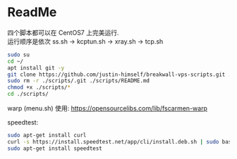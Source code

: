 # ReadMe

四个脚本都可以在 CentOS7 上完美运行.  
运行顺序是依次 ss.sh -> kcptun.sh -> xray.sh -> tcp.sh

```bash
sudo su
cd ~/
apt install git -y
git clone https://github.com/justin-himself/breakwall-vps-scripts.git ./scripts
sudo rm -r ./scripts/.git ./scripts/README.md
chmod +x ./scripts/*
cd ./scripts/
```

warp (menu.sh) 使用: https://opensourcelibs.com/lib/fscarmen-warp

speedtest:

```bash
sudo apt-get install curl
curl -s https://install.speedtest.net/app/cli/install.deb.sh | sudo bash
sudo apt-get install speedtest
```
